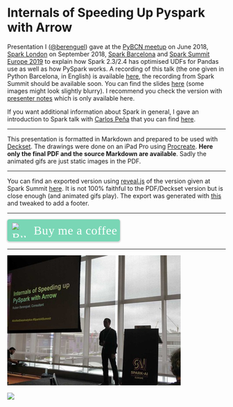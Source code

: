 # Internals of Speeding Up Pyspark with Arrow

Presentation I ([@berenguel](https://twitter.com/berenguel)) gave at the [PyBCN
meetup](https://www.meetup.com/python-185/) on June 2018, [Spark
London](https://www.meetup.com/Spark-London/) on September 2018, [Spark
Barcelona](https://www.meetup.com/Spark-Barcelona/) and [Spark Summit Europe
2019](https://databricks.com/session_eu19/internals-of-speeding-up-pyspark-with-arrow)
to explain how Spark 2.3/2.4 has optimised UDFs for Pandas use as well as how
PySpark works. A recording of this talk (the one given in Python Barcelona, in
English) is available [here](https://www.youtube.com/watch?v=698441URsrc), the
recording from Spark Summit should be available soon. You can find the slides
[here](https://github.com/rberenguel/pyspark-arrow-pandas/raw/master/pyspark.pdf)
(some images might look slightly blurry). I recommend you check the version with
[presenter
notes](https://github.com/rberenguel/pyspark-arrow-pandas/raw/master/pyspark-with-notes.pdf)
which is only available here.

If you want additional information about Spark in general, I gave an
introduction to Spark talk with [Carlos Peña](http://twitter.com/crafty_coder)
that you can find [here](https://github.com/rberenguel/WelcomeToApacheSpark).

---

This presentation is formatted in Markdown and prepared to be used with
[Deckset](https://www.decksetapp.com/). The drawings were done on an iPad Pro
using [Procreate](https://procreate.art). **Here only the final PDF and the
source Markdown are available**. Sadly the animated gifs are just static images
in the PDF.

---

You can find an exported version using [reveal.js](http://revealjs.com) of the
version given at Spark Summit
[here](https://rberenguel.github.io/pyspark-arrow-pandas/pyspark.html#/). It is
not 100% faithful to the PDF/Deckset version but is close enough (and animated
gifs play). The export was generated with
[this](https://github.com/rberenguel/awkrdeck) and tweaked to add a footer.

---

<style>.bmc-button img{width: 35px !important;margin-bottom: 1px !important;box-shadow: none !important;border: none !important;vertical-align: middle !important;}.bmc-button{padding: 7px 5px 7px 10px !important;line-height: 35px !important;height:51px !important;min-width:217px !important;text-decoration: none !important;display:inline-flex !important;color:#ffffff !important;background-color:#79D6B5 !important;border-radius: 5px !important;border: 1px solid transparent !important;padding: 7px 5px 7px 10px !important;font-size: 28px !important;letter-spacing:0.6px !important;box-shadow: 0px 1px 2px rgba(190, 190, 190, 0.5) !important;-webkit-box-shadow: 0px 1px 2px 2px rgba(190, 190, 190, 0.5) !important;margin: 0 auto !important;font-family:'Cookie', cursive !important;-webkit-box-sizing: border-box !important;box-sizing: border-box !important;-o-transition: 0.3s all linear !important;-webkit-transition: 0.3s all linear !important;-moz-transition: 0.3s all linear !important;-ms-transition: 0.3s all linear !important;transition: 0.3s all linear !important;}.bmc-button:hover, .bmc-button:active, .bmc-button:focus {-webkit-box-shadow: 0px 1px 2px 2px rgba(190, 190, 190, 0.5) !important;text-decoration: none !important;box-shadow: 0px 1px 2px 2px rgba(190, 190, 190, 0.5) !important;opacity: 0.85 !important;color:#ffffff !important;}</style><link href="https://fonts.googleapis.com/css?family=Cookie" rel="stylesheet"><a class="bmc-button" target="_blank" href="https://www.buymeacoffee.com/rberenguel"><img src="https://cdn.buymeacoffee.com/buttons/bmc-new-btn-logo.svg" alt="Buy me a coffee"><span style="margin-left:15px;font-size:28px !important;">Buy me a coffee</span></a>

---

![](https://raw.githubusercontent.com/rberenguel/pyspark-arrow-pandas/master/Images/PresentingSAIS.jpg)

![](https://raw.githubusercontent.com/rberenguel/pyspark-arrow-pandas/master/Images/Presenting.jpg)


